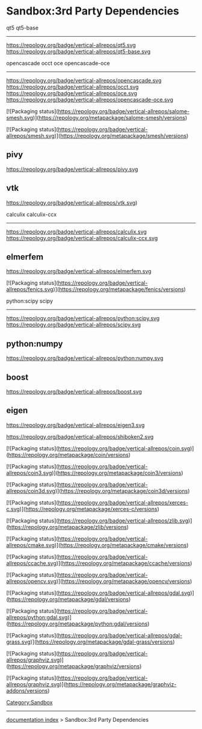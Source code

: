 # Sandbox:3rd Party Dependencies
qt5                                                      qt5-base
  -------------------------------------------------------- -------------------------------------------------------------
  <https://repology.org/badge/vertical-allrepos/qt5.svg>   <https://repology.org/badge/vertical-allrepos/qt5-base.svg>

  opencascade                                                      occt                                                      oce                                                      opencascade-oce
  ---------------------------------------------------------------- --------------------------------------------------------- -------------------------------------------------------- --------------------------------------------------------------------
  <https://repology.org/badge/vertical-allrepos/opencascade.svg>   <https://repology.org/badge/vertical-allrepos/occt.svg>   <https://repology.org/badge/vertical-allrepos/oce.svg>   <https://repology.org/badge/vertical-allrepos/opencascade-oce.svg>

\[!\[Packaging status\](https://repology.org/badge/vertical-allrepos/salome-smesh.svg)\](https://repology.org/metapackage/salome-smesh/versions)

\[!\[Packaging status\](https://repology.org/badge/vertical-allrepos/smesh.svg)\](https://repology.org/metapackage/smesh/versions)

  pivy
  ---------------------------------------------------------
  <https://repology.org/badge/vertical-allrepos/pivy.svg>

  vtk
  ---------------------------------------------------------
  <https://repology.org/badge/vertical-allrepos/vtk.svg>)

  calculix                                                      calculix-ccx
  ------------------------------------------------------------- -----------------------------------------------------------------
  <https://repology.org/badge/vertical-allrepos/calculix.svg>   <https://repology.org/badge/vertical-allrepos/calculix-ccx.svg>

  elmerfem
  -------------------------------------------------------------
  <https://repology.org/badge/vertical-allrepos/elmerfem.svg>

\[!\[Packaging status\](https://repology.org/badge/vertical-allrepos/fenics.svg)\](https://repology.org/metapackage/fenics/versions)

  python:scipy                                                      scipy
  ----------------------------------------------------------------- ----------------------------------------------------------
  <https://repology.org/badge/vertical-allrepos/python:scipy.svg>   <https://repology.org/badge/vertical-allrepos/scipy.svg>

  python:numpy
  -----------------------------------------------------------------
  <https://repology.org/badge/vertical-allrepos/python:numpy.svg>

  boost
  ----------------------------------------------------------
  <https://repology.org/badge/vertical-allrepos/boost.svg>

  eigen
  -----------------------------------------------------------
  <https://repology.org/badge/vertical-allrepos/eigen3.svg>

<https://repology.org/badge/vertical-allrepos/shiboken2.svg>

\[!\[Packaging status\](https://repology.org/badge/vertical-allrepos/coin.svg)\](https://repology.org/metapackage/coin/versions)

\[!\[Packaging status\](https://repology.org/badge/vertical-allrepos/coin3.svg)\](https://repology.org/metapackage/coin3/versions)

\[!\[Packaging status\](https://repology.org/badge/vertical-allrepos/coin3d.svg)\](https://repology.org/metapackage/coin3d/versions)

\[!\[Packaging status\](https://repology.org/badge/vertical-allrepos/xerces-c.svg)\](https://repology.org/metapackage/xerces-c/versions)

\[!\[Packaging status\](https://repology.org/badge/vertical-allrepos/zlib.svg)\](https://repology.org/metapackage/zlib/versions)

\[!\[Packaging status\](https://repology.org/badge/vertical-allrepos/cmake.svg)\](https://repology.org/metapackage/cmake/versions)

\[!\[Packaging status\](https://repology.org/badge/vertical-allrepos/ccache.svg)\](https://repology.org/metapackage/ccache/versions)

\[!\[Packaging status\](https://repology.org/badge/vertical-allrepos/opencv.svg)\](https://repology.org/metapackage/opencv/versions)

\[!\[Packaging status\](https://repology.org/badge/vertical-allrepos/gdal.svg)\](https://repology.org/metapackage/gdal/versions)

\[!\[Packaging status\](https://repology.org/badge/vertical-allrepos/python:gdal.svg)\](https://repology.org/metapackage/python:gdal/versions)

\[!\[Packaging status\](https://repology.org/badge/vertical-allrepos/gdal-grass.svg)\](https://repology.org/metapackage/gdal-grass/versions)

\[!\[Packaging status\](https://repology.org/badge/vertical-allrepos/graphviz.svg)\](https://repology.org/metapackage/graphviz/versions)

\[!\[Packaging status\](https://repology.org/badge/vertical-allrepos/graphviz.svg)\](https://repology.org/metapackage/graphviz-addons/versions)

[Category:Sandbox](Category:Sandbox.md)

---
[documentation index](../README.md) > Sandbox:3rd Party Dependencies
